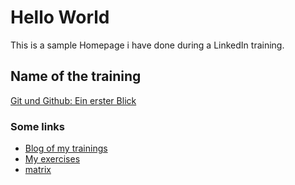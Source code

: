 Hello World
============

This is a sample Homepage i have done during a LinkedIn training.

## Name of the training

[Git und Github: Ein erster Blick](https://www.linkedin.com/learning/git-und-github-ein-erster-blick)

### Some links

* [Blog of my trainings](https://ooo.ejo.ooo-training-ooo.oje.ooo/)
* [My exercises](https://ooo.ejo.ooo-dev-ooo.oje.ooo/)
* [matrix](http://the.matrix.is.a.mindblast.space/)
